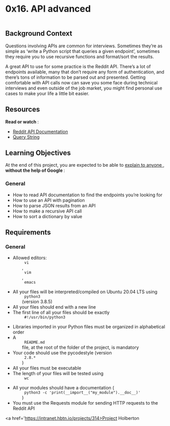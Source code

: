# 0x16. API advanced

<html>
<div class="panel panel-default" id="project-description">
 <div class="panel-body">
  <p>
   <img alt="" src="https://s3.amazonaws.com/intranet-projects-files/holbertonschool-sysadmin_devops/314/WIxXad8.png" style=""/>
  </p>
  <h2>
   Background Context
  </h2>
  <p>
   Questions involving APIs are common for interviews. Sometimes they’re as simple as ‘write a Python script that queries a given endpoint’, sometimes they require you to use recursive functions and format/sort the results.
  </p>
  <p>
   A great API to use for some practice is the Reddit API. There’s a lot of endpoints available, many that don’t require any form of authentication, and there’s tons of information to be parsed out and presented. Getting comfortable with API calls now can save you some face during technical interviews and even outside of the job market, you might find personal use cases to make your life a little bit easier.
  </p>
  <h2>
   Resources
  </h2>
  <p>
   <strong>
    Read or watch
   </strong>
   :
  </p>
  <ul>
   <li>
    <a href="https://www.reddit.com/dev/api/" target="_blank" title="Reddit API Documentation">
     Reddit API Documentation
    </a>
   </li>
   <li>
    <a href="https://en.wikipedia.org/wiki/Query_string" target="_blank" title="Query String">
     Query String
    </a>
   </li>
  </ul>
  <h2>
   Learning Objectives
  </h2>
  <p>
   At the end of this project, you are expected to be able to
   <a href="https://fs.blog/feynman-learning-technique/" target="_blank" title="explain to anyone">
    explain to anyone
   </a>
   ,
   <strong>
    without the help of Google
   </strong>
   :
  </p>
  <h3>
   General
  </h3>
  <ul>
   <li>
    How to read API documentation to find the endpoints you’re looking for
   </li>
   <li>
    How to use an API with pagination
   </li>
   <li>
    How to parse JSON results from an API
   </li>
   <li>
    How to make a recursive API call
   </li>
   <li>
    How to sort a dictionary by value
   </li>
  </ul>
  <h2>
   Requirements
  </h2>
  <h3>
   General
  </h3>
  <ul>
   <li>
    Allowed editors:
    <code>
     vi
    </code>
    ,
    <code>
     vim
    </code>
    ,
    <code>
     emacs
    </code>
   </li>
   <li>
    All your files will be interpreted/compiled on Ubuntu 20.04 LTS using
    <code>
     python3
    </code>
    (version 3.8.5)
   </li>
   <li>
    All your files should end with a new line
   </li>
   <li>
    The first line of all your files should be exactly
    <code>
     #!/usr/bin/python3
    </code>
   </li>
   <li>
    Libraries imported in your Python files must be organized in alphabetical order
   </li>
   <li>
    A
    <code>
     README.md
    </code>
    file, at the root of the folder of the project, is mandatory
   </li>
   <li>
    Your code should use the pycodestyle (version
    <code>
     2.8.*
    </code>
    )
   </li>
   <li>
    All your files must be executable
   </li>
   <li>
    The length of your files will be tested using
    <code>
     wc
    </code>
   </li>
   <li>
    All your modules should have a documentation (
    <code>
     python3 -c 'print(__import__("my_module").__doc__)'
    </code>
    )
   </li>
   <li>
    You must use the Requests module for sending HTTP requests to the Reddit API
   </li>
  </ul>
 </div>
</div>

<a href='https://intranet.hbtn.io/projects/314>Project Holberton</a>
</html>